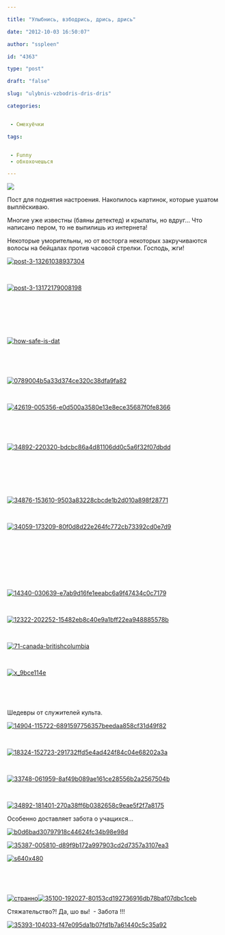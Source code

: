 ```yaml
---

title: "Улыбнись, взбодрись, дрись, дрись"

date: "2012-10-03 16:50:07"

author: "sspleen"

id: "4363"

type: "post"

draft: "false"

slug: "ulybnis-vzbodris-dris-dris"

categories:


 - Смехуёчки

tags:


 - Funny
 - обхохочешься

---
```

[![](/uploads/2012/10/happy.jpg)](/2012/10/ulybnis-vzbodris-dris-dris/happy/)  
  
Пост для поднятия настроения. Накопилось картинок, которые ушатом выплёскиваю.  
  
Многие уже известны (баяны детектед) и крылаты, но вдруг... Что написано пером, то не выпилишь из интернета!  
  
Некоторые уморительны, но от восторга некоторых закручиваются волосы на бейцалах против часовой стрелки. Господь, жги!  
  
[![](/uploads/2012/10/post-3-13261038937304.jpg "post-3-13261038937304")](/uploads/2012/10/post-3-13261038937304.jpg)  
  
   
  
[![](/uploads/2012/10/post-3-13172179008198.jpg "post-3-13172179008198")](/uploads/2012/10/post-3-13172179008198.jpg)  
  
   
  
   
  
   
  
[![](/uploads/2012/10/how-safe-is-dat.jpg "how-safe-is-dat")](/uploads/2012/10/how-safe-is-dat.jpg)  
  
   
  
   
  
[![](/uploads/2012/10/0789004b5a33d374ce320c38dfa9fa82.jpg "0789004b5a33d374ce320c38dfa9fa82")](/uploads/2012/10/0789004b5a33d374ce320c38dfa9fa82.jpg)  
  
   
  
[![](/uploads/2012/10/42619-005356-e0d500a3580e13e8ece35687f0fe8366.jpg "42619-005356-e0d500a3580e13e8ece35687f0fe8366")](/uploads/2012/10/42619-005356-e0d500a3580e13e8ece35687f0fe8366.jpg)  
  
   
  
   
  
[![](/uploads/2012/10/34892-220320-bdcbc86a4d81106dd0c5a6f32f07dbdd.jpg "34892-220320-bdcbc86a4d81106dd0c5a6f32f07dbdd")](/uploads/2012/10/34892-220320-bdcbc86a4d81106dd0c5a6f32f07dbdd.jpg)  
  
   
  
   
  
   
  
[![](/uploads/2012/10/34876-153610-9503a83228cbcde1b2d010a898f28771.jpg "34876-153610-9503a83228cbcde1b2d010a898f28771")](/uploads/2012/10/34876-153610-9503a83228cbcde1b2d010a898f28771.jpg)  
  
   
  
[![](/uploads/2012/10/34059-173209-80f0d8d22e264fc772cb73392cd0e7d9.jpg "34059-173209-80f0d8d22e264fc772cb73392cd0e7d9")](/uploads/2012/10/34059-173209-80f0d8d22e264fc772cb73392cd0e7d9.jpg)  
  
   
  
   
  
   
  
   
  
[![](/uploads/2012/10/14340-030639-e7ab9d16fe1eeabc6a9f47434c0c7179.png "14340-030639-e7ab9d16fe1eeabc6a9f47434c0c7179")](/uploads/2012/10/14340-030639-e7ab9d16fe1eeabc6a9f47434c0c7179.png)  
  
   
  
[![](/uploads/2012/10/12322-202252-15482eb8c40e9a1bff22ea948885578b.jpg "12322-202252-15482eb8c40e9a1bff22ea948885578b")](/uploads/2012/10/12322-202252-15482eb8c40e9a1bff22ea948885578b.jpg)  
  
   
  
[![](/uploads/2012/10/71-canada-britishcolumbia.jpg "71-canada-britishcolumbia")](/uploads/2012/10/71-canada-britishcolumbia.jpg)  
  
   
  
[![](/uploads/2012/10/x_9bce114e.jpg "x_9bce114e")](/uploads/2012/10/x_9bce114e.jpg)  
  
   
  
   
  
Шедевры от служителей культа.  
  
[![](/uploads/2012/10/14904-115722-6891597756357beedaa858cf31d49f82.jpg "14904-115722-6891597756357beedaa858cf31d49f82")](/uploads/2012/10/14904-115722-6891597756357beedaa858cf31d49f82.jpg)  
  
   
  
[![](/uploads/2012/10/18324-152723-291732ffd5e4ad424f84c04e68202a3a.jpg "18324-152723-291732ffd5e4ad424f84c04e68202a3a")](/uploads/2012/10/18324-152723-291732ffd5e4ad424f84c04e68202a3a.jpg)  
  
   
  
[![](/uploads/2012/10/33748-061959-8af49b089ae161ce28556b2a2567504b.jpg "33748-061959-8af49b089ae161ce28556b2a2567504b")](/uploads/2012/10/33748-061959-8af49b089ae161ce28556b2a2567504b.jpg)  
  
   
  
[![](/uploads/2012/10/34892-181401-270a38ff6b0382658c9eae5f2f7a8175.jpg "34892-181401-270a38ff6b0382658c9eae5f2f7a8175")](/uploads/2012/10/34892-181401-270a38ff6b0382658c9eae5f2f7a8175.jpg)  
  
Особенно доставляет забота о учащихся...  
  
[![](/uploads/2012/10/b0d6bad30797918c44624fc34b98e98d.jpg "b0d6bad30797918c44624fc34b98e98d")](/uploads/2012/10/b0d6bad30797918c44624fc34b98e98d.jpg)  
  
[![](/uploads/2012/10/35387-005810-d89f9b172a997903cd2d7357a3107ea3.jpg "35387-005810-d89f9b172a997903cd2d7357a3107ea3")](/uploads/2012/10/35387-005810-d89f9b172a997903cd2d7357a3107ea3.jpg)  
  
[![](/uploads/2012/10/s640x480.jpg "s640x480")](/uploads/2012/10/s640x480.jpg)  
  
   
  
   
  
[![](/uploads/2012/10/kLxkH.jpg "странно")](/uploads/2012/10/kLxkH.jpg)[![](/uploads/2012/10/35100-192027-80153cd192736916db78baf07dbc1ceb.jpg "35100-192027-80153cd192736916db78baf07dbc1ceb")](/uploads/2012/10/35100-192027-80153cd192736916db78baf07dbc1ceb.jpg)  
  
Стяжательство?! Да, шо вы!  - Забота !!!  
  
[![](/uploads/2012/10/35393-104033-f47e095da1b07fd1b7a61440c5c35a92.jpg "35393-104033-f47e095da1b07fd1b7a61440c5c35a92")](/uploads/2012/10/35393-104033-f47e095da1b07fd1b7a61440c5c35a92.jpg)